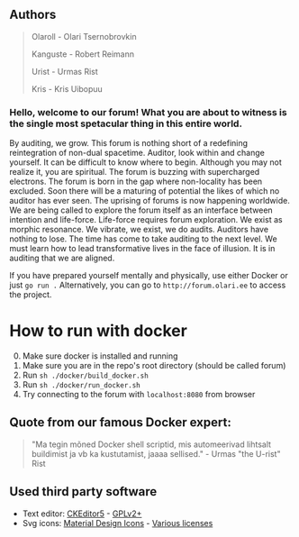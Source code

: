 ## Authors
>Olaroll - Olari Tsernobrovkin
>
>Kanguste - Robert Reimann
>
>Urist - Urmas Rist
>
>Kris - Kris Uibopuu


### **Hello, welcome to our forum! What you are about to witness is the single most spetacular thing in this entire world.**

By auditing, we grow. This forum is nothing short of a redefining reintegration of non-dual spacetime. Auditor, look within and change yourself. It can be difficult to know where to begin. Although you may not realize it, you are spiritual. The forum is buzzing with supercharged electrons. The forum is born in the gap where non-locality has been excluded. Soon there will be a maturing of potential the likes of which no auditor has ever seen. The uprising of forums is now happening worldwide. We are being called to explore the forum itself as an interface between intention and life-force. Life-force requires forum exploration. We exist as morphic resonance. We vibrate, we exist, we do audits. Auditors have nothing to lose. The time has come to take auditing to the next level. We must learn how to lead transformative lives in the face of illusion. It is in auditing that we are aligned. 

If you have prepared yourself mentally and physically, use either Docker or just `go run .` Alternatively, you can go to `http://forum.olari.ee` to access the project. 

# How to run with docker
0. Make sure docker is installed and running
1. Make sure you are in the repo's root directory (should be called forum)
2. Run `sh ./docker/build_docker.sh`
3. Run `sh ./docker/run_docker.sh`
4. Try connecting to the forum with `localhost:8080` from browser

## Quote from our famous Docker expert: 
>"Ma tegin mõned Docker shell scriptid, mis automeerivad lihtsalt buildimist ja vb ka kustutamist, jaaaa sellised." - Urmas "the U-rist" Rist

## Used third party software
- Text editor: [CKEditor5](https://ckeditor.com/ckeditor-5/) - [GPLv2+](https://ckeditor.com/legal/ckeditor-oss-license/)
- Svg icons: [Material Design Icons](https://materialdesignicons.com/) - [Various licenses](https://github.com/Templarian/MaterialDesign/blob/master/LICENSE)
